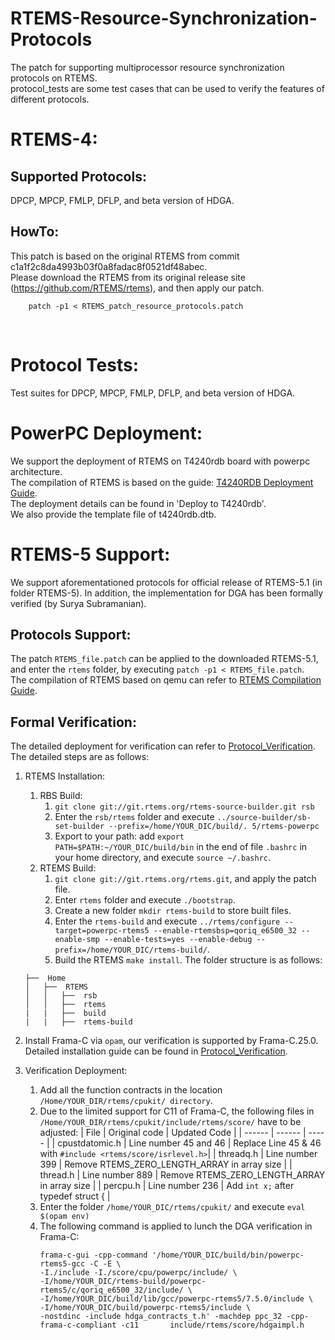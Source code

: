 # RTEMS-Resource-Synchronization-Protocols
The patch for supporting multiprocessor resource synchronization protocols on RTEMS.
<br />
protocol_tests are some test cases that can be used to verify the features of different protocols.
<br />
# RTEMS-4:
## Supported Protocols:
DPCP, MPCP, FMLP, DFLP, and beta version of HDGA.
<br />
## HowTo:
This patch is based on the original RTEMS from commit c1a1f2c8da4993b03f0a8fadac8f0521df48abec.
<br />
Please download the RTEMS from its original release site (https://github.com/RTEMS/rtems), and then apply our patch.

        patch -p1 < RTEMS_patch_resource_protocols.patch

<br />

# Protocol Tests:
Test suites for DPCP, MPCP, FMLP, DFLP, and beta version of HDGA.

# PowerPC Deployment:
We support the deployment of RTEMS on T4240rdb board with powerpc architecture.<br />
The compilation of RTEMS is based on the guide: [T4240RDB Deployment Guide](https://es-rtos-kh.blogspot.com/2018/10/rtemsqoriq-how-to-deploy-rtems-5-on-nxp.html).<br />
The deployment details can be found in 'Deploy to T4240rdb'.<br />
We also provide the template file of t4240rdb.dtb.<br />

# RTEMS-5 Support:
We support aforementationed protocols for official release of RTEMS-5.1 (in folder RTEMS-5). In addition, the implementation for DGA has been formally verified (by Surya Subramanian).
<br />
## Protocols Support:
The patch `RTEMS_file.patch` can be applied to the downloaded RTEMS-5.1, and enter the `rtems` folder, by executing `patch -p1 < RTEMS_file.patch`.
<br />
The compilation of RTEMS based on qemu can refer to [RTEMS Compilation Guide](https://es-rtos-kh.blogspot.com/2020/06/rsbrtems-5-with-qemu-smp.html).
<br />
## Formal Verification:
The detailed deployment for verification can refer to [Protocol_Verification](https://github.com/JJShi92/Resource-Synchronization-Protocols-Verification-RTEMS). The detailed steps are as follows:
1. RTEMS Installation:
   1. RBS Build:
      1. `git clone git://git.rtems.org/rtems-source-builder.git rsb`
      2. Enter the `rsb/rtems` folder and execute `../source-builder/sb-set-builder --prefix=/home/YOUR_DIC/build/. 5/rtems-powerpc`
      3. Export to your path: add `export PATH=$PATH:~/YOUR_DIC/build/bin` in the end of file `.bashrc` in your home directory, and execute `source ~/.bashrc`.
   2. RTEMS Build:
      1. `git clone git://git.rtems.org/rtems.git`, and apply the patch file.
      2. Enter `rtems` folder and execute `./bootstrap`.
      3. Create a new folder `mkdir rtems-build` to store built files.
      4. Enter the `rtems-build` and execute `../rtems/configure --target=powerpc-rtems5 --enable-rtemsbsp=qoriq_e6500_32 --enable-smp --enable-tests=yes --enable-debug --prefix=/home/YOUR_DIC/rtems-build/`.
      5. Build the RTEMS `make install`.
   The folder structure is as follows:
    
   ```
   ├──  Home
   │   ├──  RTEMS
   │   │   ├──  rsb
   │   │   ├──  rtems
   |   |   ├──  build
   |   |   ├──  rtems-build
   ``` 
2. Install Frama-C via `opam`, our verification is supported by Frama-C.25.0. Detailed installation guide can be found in [Protocol_Verification](https://github.com/JJShi92/Resource-Synchronization-Protocols-Verification-RTEMS).
3. Verification Deployment:
   1. Add all the function contracts in the location `/Home/YOUR_DIR/rtems/cpukit/ directory`.
   2. Due to the limited support for C11 of Frama-C, the following files in `/Home/YOUR_DIR/rtems/cpukit/include/rtems/score/` have to be adjusted:
      | File | Original code | Updated Code |
      | ------ | ------ | ----- |
      | cpustdatomic.h | Line number 45 and 46 | Replace Line 45 & 46 with `#include <rtems/score/isrlevel.h>`|
      | threadq.h | Line number 399  | Remove RTEMS_ZERO_LENGTH_ARRAY in array size |
      | thread.h  | Line number 889 | Remove RTEMS_ZERO_LENGTH_ARRAY in array size |
      | percpu.h  | Line number 236 | Add `int x;` after typedef struct { |
   3. Enter the folder `/home/YOUR_DIC/rtems/cpukit/` and execute `eval $(opam env)`
   4. The following command is applied to lunch the DGA verification in Frama-C:
      ```
      frama-c-gui -cpp-command '/home/YOUR_DIC/build/bin/powerpc-rtems5-gcc -C -E \
      -I./include -I./score/cpu/powerpc/include/ \
      -I/home/YOUR_DIC/rtems-build/powerpc-rtems5/c/qoriq_e6500_32/include/ \
      -I/home/YOUR_DIC/build/lib/gcc/powerpc-rtems5/7.5.0/include \
      -I/home/YOUR_DIC/build/powerpc-rtems5/include \
      -nostdinc -include hdga_contracts_t.h' -machdep ppc_32 -cpp-frama-c-compliant -c11       include/rtems/score/hdgaimpl.h
      ```
